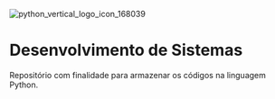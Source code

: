 ![python_vertical_logo_icon_168039](https://user-images.githubusercontent.com/71889111/186184839-1bbf7928-3190-4800-834e-87be14a8cf5d.png)

# Desenvolvimento de Sistemas
Repositório com finalidade para armazenar os códigos na linguagem Python.
